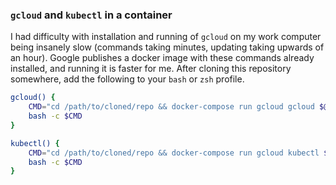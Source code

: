 ### `gcloud` and `kubectl` in a container

I had difficulty with installation and running of `gcloud` on my work computer being insanely slow (commands taking minutes, updating taking upwards of an hour). Google publishes a docker image with these commands already installed, and running it is faster for me. After cloning this repository somewhere, add the following to your `bash` or `zsh` profile.

```bash
gcloud() {
    CMD="cd /path/to/cloned/repo && docker-compose run gcloud gcloud $@"
    bash -c $CMD
}

kubectl() {
    CMD="cd /path/to/cloned/repo && docker-compose run gcloud kubectl $@"
    bash -c $CMD
}
```
